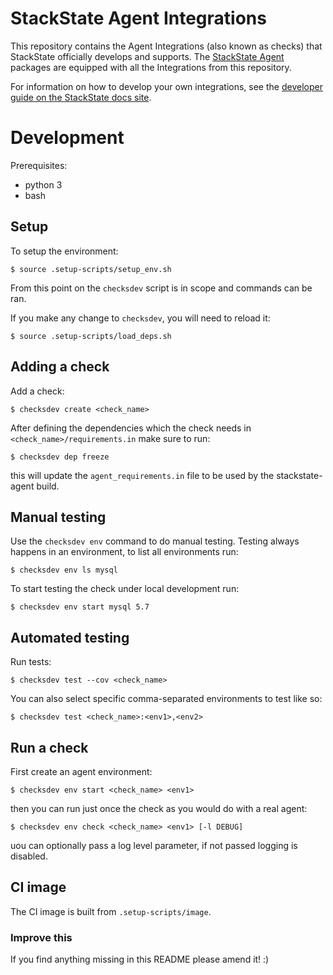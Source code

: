 # StackState Agent Integrations

This repository contains the Agent Integrations (also known as checks) that StackState officially develops and supports. 
The [StackState Agent][1] packages are equipped with all the Integrations from this repository.

For information on how to develop your own integrations, see the [developer guide on the StackState docs site][2].

# Development

Prerequisites:
- python 3
- bash

## Setup

To setup the environment:

    $ source .setup-scripts/setup_env.sh

From this point on the `checksdev` script is in scope and commands can be ran.

If you make any change to `checksdev`, you will need to reload it:

    $ source .setup-scripts/load_deps.sh

## Adding a check

Add a check:

    $ checksdev create <check_name>

After defining the dependencies which the check needs in `<check_name>/requirements.in` make sure to run:

    $ checksdev dep freeze

this will update the `agent_requirements.in` file to be used by the stackstate-agent build.

## Manual testing

Use the `checksdev env` command to do manual testing. Testing always happens in an environment, to list all environments run:

    $ checksdev env ls mysql

To start testing the check under local development run:

    $ checksdev env start mysql 5.7

## Automated testing

Run tests:

    $ checksdev test --cov <check_name>

You can also select specific comma-separated environments to test like so:

    $ checksdev test <check_name>:<env1>,<env2>
    
## Run a check

First create an agent environment:

    $ checksdev env start <check_name> <env1>
    
then you can run just once the check as you would do with a real agent:

    $ checksdev env check <check_name> <env1> [-l DEBUG]
    
uou can optionally pass a log level parameter, if not passed logging is disabled. 

## CI image

The CI image is built from `.setup-scripts/image`.

### Improve this

If you find anything missing in this README please amend it! :)


[1]: https://github.com/StackVista/stackstate-agent
[2]: https://docs.stackstate.com/develop/developer-guides/agent_check/how_to_develop_agent_checks
